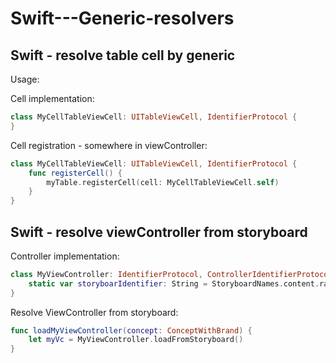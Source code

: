 # Swift---Generic-resolvers

## Swift - resolve table cell by generic

Usage:

Cell implementation:
```swift
class MyCellTableViewCell: UITableViewCell, IdentifierProtocol {
}
```
Cell registration - somewhere in viewController:
```swift
class MyCellTableViewCell: UITableViewCell, IdentifierProtocol {
    func registerCell() {
        myTable.registerCell(cell: MyCellTableViewCell.self)
    }
}
```


## Swift - resolve viewController from storyboard

Controller implementation:
```swift
class MyViewController: IdentifierProtocol, ControllerIdentifierProtocol {
    static var storyboarIdentifier: String = StoryboardNames.content.rawValue
}
```

Resolve ViewController from storyboard:
```swift
func loadMyViewController(concept: ConceptWithBrand) {
    let myVc = MyViewController.loadFromStoryboard()
}
```
